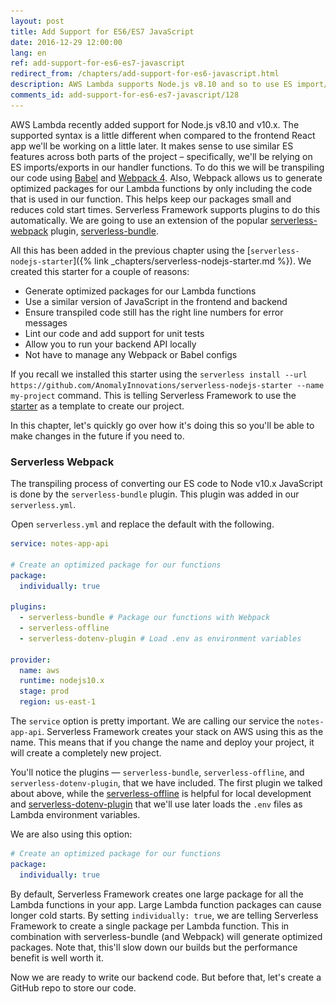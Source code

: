 ```yaml
---
layout: post
title: Add Support for ES6/ES7 JavaScript
date: 2016-12-29 12:00:00
lang: en
ref: add-support-for-es6-es7-javascript
redirect_from: /chapters/add-support-for-es6-javascript.html
description: AWS Lambda supports Node.js v8.10 and so to use ES import/exports in our Serverless Framework project we need to use Babel and Webpack 4 to transpile our code. We can do this by using the serverless-webpack plugin to our project. We will use the serverless-nodejs-starter to set this up for us.
comments_id: add-support-for-es6-es7-javascript/128
---
```


AWS Lambda recently added support for Node.js v8.10 and v10.x. The supported syntax is a little different when compared to the frontend React app we'll be working on a little later. It makes sense to use similar ES features across both parts of the project – specifically, we'll be relying on ES imports/exports in our handler functions. To do this we will be transpiling our code using [Babel](https://babeljs.io) and [Webpack 4](https://webpack.github.io). Also, Webpack allows us to generate optimized packages for our Lambda functions by only including the code that is used in our function. This helps keep our packages small and reduces cold start times. Serverless Framework supports plugins to do this automatically. We are going to use an extension of the popular [serverless-webpack](https://github.com/serverless-heaven/serverless-webpack) plugin, [serverless-bundle](https://github.com/AnomalyInnovations/serverless-bundle).

All this has been added in the previous chapter using the [`serverless-nodejs-starter`]({% link _chapters/serverless-nodejs-starter.md %}). We created this starter for a couple of reasons:

- Generate optimized packages for our Lambda functions
- Use a similar version of JavaScript in the frontend and backend
- Ensure transpiled code still has the right line numbers for error messages
- Lint our code and add support for unit tests
- Allow you to run your backend API locally
- Not have to manage any Webpack or Babel configs

If you recall we installed this starter using the `serverless install --url https://github.com/AnomalyInnovations/serverless-nodejs-starter --name my-project` command. This is telling Serverless Framework to use the [starter](https://github.com/AnomalyInnovations/serverless-nodejs-starter) as a template to create our project.

In this chapter, let's quickly go over how it's doing this so you'll be able to make changes in the future if you need to.

### Serverless Webpack

The transpiling process of converting our ES code to Node v10.x JavaScript is done by the `serverless-bundle` plugin. This plugin was added in our `serverless.yml`.

<img class="code-marker" src="/assets/s.png" />Open `serverless.yml` and replace the default with the following.

``` yaml
service: notes-app-api

# Create an optimized package for our functions
package:
  individually: true

plugins:
  - serverless-bundle # Package our functions with Webpack
  - serverless-offline
  - serverless-dotenv-plugin # Load .env as environment variables

provider:
  name: aws
  runtime: nodejs10.x
  stage: prod
  region: us-east-1
```

The `service` option is pretty important. We are calling our service the `notes-app-api`. Serverless Framework creates your stack on AWS using this as the name. This means that if you change the name and deploy your project, it will create a completely new project.

You'll notice the plugins — `serverless-bundle`, `serverless-offline`, and `serverless-dotenv-plugin`, that we have included. The first plugin we talked about above, while the [serverless-offline](https://github.com/dherault/serverless-offline) is helpful for local development and [serverless-dotenv-plugin](https://github.com/colynb/serverless-dotenv-plugin) that we'll use later loads the `.env` files as Lambda environment variables.

We are also using this option:

``` yml
# Create an optimized package for our functions
package:
  individually: true
```

By default, Serverless Framework creates one large package for all the Lambda functions in your app. Large Lambda function packages can cause longer cold starts. By setting `individually: true`, we are telling Serverless Framework to create a single package per Lambda function. This in combination with serverless-bundle (and Webpack) will generate optimized packages. Note that, this'll slow down our builds but the performance benefit is well worth it.

Now we are ready to write our backend code. But before that, let's create a GitHub repo to store our code.
